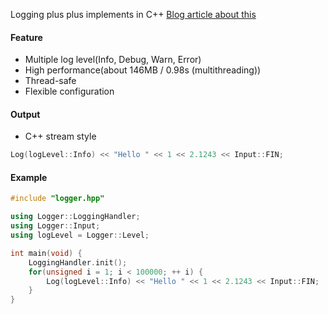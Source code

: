 Logging plus plus implements in C++
[Blog article about this](http://override.rocks/2015/09/13/logging-in-cpp/)

#### Feature
- Multiple log level(Info, Debug, Warn, Error)
- High performance(about 146MB / 0.98s (multithreading))
- Thread-safe
- Flexible configuration

#### Output
- C++ stream style
```c++
Log(logLevel::Info) << "Hello " << 1 << 2.1243 << Input::FIN;
```

#### Example
```c++
#include "logger.hpp"

using Logger::LoggingHandler;
using Logger::Input;
using logLevel = Logger::Level;

int main(void) {
    LoggingHandler.init();
    for(unsigned i = 1; i < 100000; ++ i) {
        Log(logLevel::Info) << "Hello " << 1 << 2.1243 << Input::FIN;  // c++ stream style
    }
}
```
